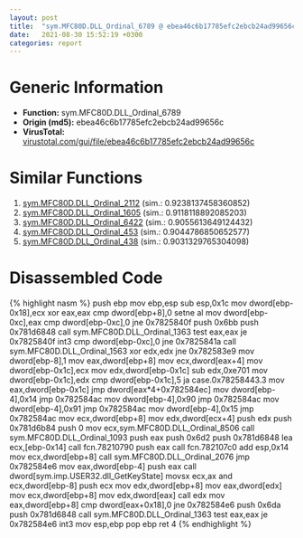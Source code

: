 ```yaml
---
layout: post
title:  "sym.MFC80D.DLL_Ordinal_6789 @ ebea46c6b17785efc2ebcb24ad99656c"
date:   2021-08-30 15:52:19 +0300
categories: report
---
```


# Generic Information
- **Function:** sym.MFC80D.DLL\_Ordinal\_6789
- **Origin (md5):** ebea46c6b17785efc2ebcb24ad99656c
- **VirusTotal:** [virustotal.com/gui/file/ebea46c6b17785efc2ebcb24ad99656c][virustotal_ref]



# Similar Functions

1. [sym.MFC80D.DLL\_Ordinal\_2112][similar_1_ref] (sim.: 0.9238137458360852)
2. [sym.MFC80D.DLL\_Ordinal\_1605][similar_2_ref] (sim.: 0.9118118892085203)
3. [sym.MFC80D.DLL\_Ordinal\_6422][similar_3_ref] (sim.: 0.9055613649124432)
4. [sym.MFC80D.DLL\_Ordinal\_453][similar_4_ref] (sim.: 0.9044786850652577)
5. [sym.MFC80D.DLL\_Ordinal\_438][similar_5_ref] (sim.: 0.9031329765304098)


# Disassembled Code

{% highlight nasm %}
push ebp
mov ebp,esp
sub esp,0x1c
mov dword[ebp-0x18],ecx
xor eax,eax
cmp dword[ebp+8],0
setne al
mov dword[ebp-0xc],eax
cmp dword[ebp-0xc],0
jne 0x7825840f
push 0x6bb
push 0x781d6848
call sym.MFC80D.DLL_Ordinal_1363
test eax,eax
je 0x7825840f
int3 
cmp dword[ebp-0xc],0
jne 0x7825841a
call sym.MFC80D.DLL_Ordinal_1563
xor edx,edx
jne 0x782583e9
mov dword[ebp-8],1
mov eax,dword[ebp+8]
mov ecx,dword[eax+4]
mov dword[ebp-0x1c],ecx
mov edx,dword[ebp-0x1c]
sub edx,0xe701
mov dword[ebp-0x1c],edx
cmp dword[ebp-0x1c],5
ja case.0x78258443.3
mov eax,dword[ebp-0x1c]
jmp dword[eax*4+0x782584ec]
mov dword[ebp-4],0x14
jmp 0x782584ac
mov dword[ebp-4],0x90
jmp 0x782584ac
mov dword[ebp-4],0x91
jmp 0x782584ac
mov dword[ebp-4],0x15
jmp 0x782584ac
mov ecx,dword[ebp+8]
mov edx,dword[ecx+4]
push edx
push 0x781d6b84
push 0
mov ecx,sym.MFC80D.DLL_Ordinal_8506
call sym.MFC80D.DLL_Ordinal_1093
push eax
push 0x6d2
push 0x781d6848
lea ecx,[ebp-0x14]
call fcn.78210790
push eax
call fcn.782107c0
add esp,0x14
mov ecx,dword[ebp+8]
call sym.MFC80D.DLL_Ordinal_2076
jmp 0x782584e6
mov eax,dword[ebp-4]
push eax
call dword[sym.imp.USER32.dll_GetKeyState]
movsx ecx,ax
and ecx,dword[ebp-8]
push ecx
mov edx,dword[ebp+8]
mov eax,dword[edx]
mov ecx,dword[ebp+8]
mov edx,dword[eax]
call edx
mov eax,dword[ebp+8]
cmp dword[eax+0x18],0
jne 0x782584e6
push 0x6da
push 0x781d6848
call sym.MFC80D.DLL_Ordinal_1363
test eax,eax
je 0x782584e6
int3 
mov esp,ebp
pop ebp
ret 4
{% endhighlight %}


[similar_1_ref]: /report/sym.MFC80D.DLL_Ordinal_2112@ebea46c6b17785efc2ebcb24ad99656c
[similar_2_ref]: /report/sym.MFC80D.DLL_Ordinal_1605@ebea46c6b17785efc2ebcb24ad99656c
[similar_3_ref]: /report/sym.MFC80D.DLL_Ordinal_6422@ebea46c6b17785efc2ebcb24ad99656c
[similar_4_ref]: /report/sym.MFC80D.DLL_Ordinal_453@ebea46c6b17785efc2ebcb24ad99656c
[similar_5_ref]: /report/sym.MFC80D.DLL_Ordinal_438@ebea46c6b17785efc2ebcb24ad99656c
[virustotal_ref]: https://www.virustotal.com/gui/file/ebea46c6b17785efc2ebcb24ad99656c